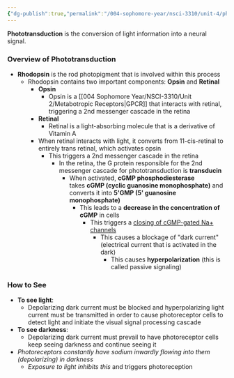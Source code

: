 ```yaml
---
{"dg-publish":true,"permalink":"/004-sophomore-year/nsci-3310/unit-4/phototransduction/"}
---
```


**Phototransduction** is the conversion of light information into a neural signal.

### Overview of Phototransduction
- **Rhodopsin** is the rod photopigment that is involved within this process
	- Rhodopsin contains two important components: **Opsin** and **Retinal**
		- **Opsin**
			- Opsin is a [[004 Sophomore Year/NSCI-3310/Unit 2/Metabotropic Receptors\|GPCR]] that interacts with retinal, triggering a 2nd messenger cascade in the retina
		- **Retinal**
			- Retinal is a light-absorbing molecule that is a derivative of Vitamin A
		- When retinal interacts with light, it converts from 11-cis-retinal to entirely trans retinal, which activates opsin
			- This triggers a 2nd messenger cascade in the retina
				- In the retina, the G protein responsible for the 2nd messenger cascade for phototransduction is **transducin**
					- When activated, **cGMP phosphodiesterase** takes **cGMP (cyclic guanosine monophosphate)** and converts it into **5'GMP (5' guanosine monophosphate)**
						- This leads to a **decrease in the concentration of cGMP** in cells
							- This triggers a <u>closing of cGMP-gated Na+ channels</u>
								- This causes a blockage of "dark current" (electrical current that is activated in the dark)
									- This causes **hyperpolarization** (this is called passive signaling)

### How to See
 - **To see light**:
	- Depolarizing dark current must be blocked and hyperpolarizing light current must be transmitted in order to cause photoreceptor cells to detect light and initiate the visual signal processing cascade
- **To see darkness**:
	- Depolarizing dark current must prevail to have photoreceptor cells keep seeing darkness and continue seeing it
- *Photoreceptors constantly have sodium inwardly flowing into them (depolarizing) in darkness*
	- *Exposure to light inhibits this* and triggers photoreception


